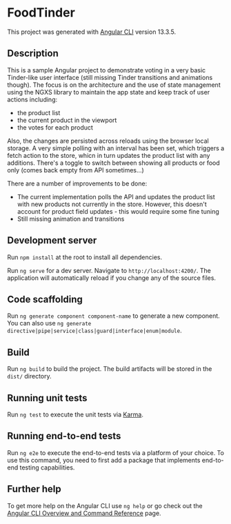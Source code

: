 # FoodTinder

This project was generated with [Angular CLI](https://github.com/angular/angular-cli) version 13.3.5.

## Description

This is a sample Angular project to demonstrate voting in a very basic Tinder-like user interface (still missing Tinder transitions and animations though).
The focus is on the architecture and the use of state management using the NGXS library to maintain the app state and keep track of user actions including:
 - the product list 
 - the current product in the viewport
 - the votes for each product
 
Also, the changes are persisted across reloads using the browser local storage. A very simple polling with an interval has been set, which triggers a fetch action to the store, whicn in turn updates the product list with any additions. There's a toggle to switch between showing all products or food only (comes back empty from API sometimes...)

There are a number of improvements to be done:
- The current implementation polls the API and updates the product list with new products not currently in the store. However, this doesn't account for product field updates - this would require some fine tuning
- Still missing animation and transitions


## Development server
Run `npm install` at the root to install all dependencies.

Run `ng serve` for a dev server. Navigate to `http://localhost:4200/`. The application will automatically reload if you change any of the source files.

## Code scaffolding

Run `ng generate component component-name` to generate a new component. You can also use `ng generate directive|pipe|service|class|guard|interface|enum|module`.

## Build

Run `ng build` to build the project. The build artifacts will be stored in the `dist/` directory.

## Running unit tests

Run `ng test` to execute the unit tests via [Karma](https://karma-runner.github.io).

## Running end-to-end tests

Run `ng e2e` to execute the end-to-end tests via a platform of your choice. To use this command, you need to first add a package that implements end-to-end testing capabilities.

## Further help

To get more help on the Angular CLI use `ng help` or go check out the [Angular CLI Overview and Command Reference](https://angular.io/cli) page.
